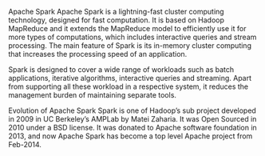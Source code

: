 Apache Spark
Apache Spark is a lightning-fast cluster computing technology, designed for fast computation. It is based on Hadoop MapReduce and it extends the MapReduce model to efficiently use it for more types of computations, which includes interactive queries and stream processing. The main feature of Spark is its in-memory cluster computing that increases the processing speed of an application.

Spark is designed to cover a wide range of workloads such as batch applications, iterative algorithms, interactive queries and streaming. Apart from supporting all these workload in a respective system, it reduces the management burden of maintaining separate tools.

Evolution of Apache Spark
Spark is one of Hadoop’s sub project developed in 2009 in UC Berkeley’s AMPLab by Matei Zaharia. It was Open Sourced in 2010 under a BSD license. It was donated to Apache software foundation in 2013, and now Apache Spark has become a top level Apache project from Feb-2014.
